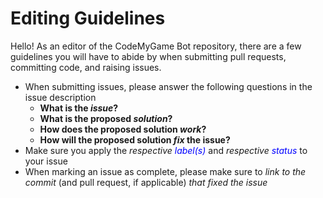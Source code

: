 # Editing Guidelines

Hello! As an editor of the CodeMyGame Bot repository, there are a few guidelines you will have to abide by when submitting pull requests, committing code, and raising issues.

- When submitting issues, please answer the following questions in the issue description
    - **What is the _issue_?**
    - **What is the proposed _solution_?**
    - **How does the proposed solution _work_?**
    - **How will the proposed solution _fix_ the issue?**
- Make sure you apply the *respective <span style="color: blue">label(s)</span>* and *respective <span style="color: blue">status</span>* to your issue
- When marking an issue as complete, please make sure to *link to the commit* (and pull request, if applicable) *that fixed the issue*